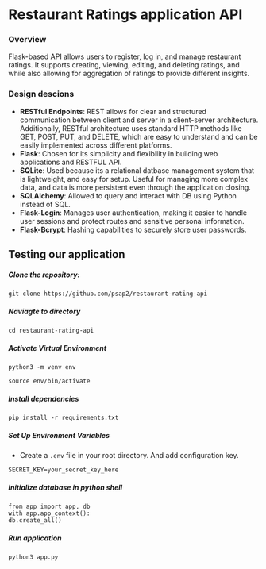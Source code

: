 # Restaurant Ratings application API

### Overview
 Flask-based API allows users to register, log in, and manage restaurant ratings. It supports creating, viewing, editing, and deleting ratings, and while also allowing for aggregation of ratings to provide different insights.

 ### Design descions

- **RESTful Endpoints**: REST allows for clear and structured communication between client and server in a client-server architecture. Additionally, RESTful architecture uses standard HTTP methods like GET, POST, PUT, and DELETE, which are easy to understand and can be easily implemented across different platforms.
- **Flask**: Chosen for its simplicity and flexibility in building web applications and RESTFUL API.
- **SQLite**: Used because its a relational datbase management system that is lightweight, and easy for setup. Useful for managing more complex data, and data is more persistent even through the application closing. 
- **SQLAlchemy**: Allowed to query and interact with DB using Python instead of SQL. 
- **Flask-Login**: Manages user authentication, making it easier to handle user sessions and protect routes and sensitive personal information. 
- **Flask-Bcrypt**: Hashing capabilities to securely store user passwords.

## Testing our application

##### Clone the repository:
`git clone https://github.com/psap2/restaurant-rating-api`
##### Naviagte to directory
`cd restaurant-rating-api`
##### Activate Virtual Environment
`python3 -m venv env`

`source env/bin/activate`

##### Install dependencies
`pip install -r requirements.txt`

##### Set Up Environment Variables
- Create a `.env` file in your root directory. And add configuration key.

`SECRET_KEY=your_secret_key_here`

##### Initialize database in python shell
```
from app import app, db
with app.app_context():
db.create_all()
```

##### Run application
`python3 app.py`
